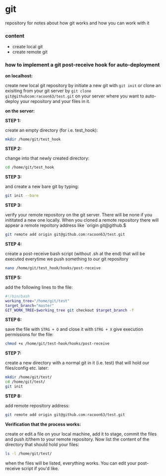 # git
repository for notes about how git works and how you can work with it

### content

- create local git
- create remote git


### how to implement a git post-receive hook for auto-deployment

**on localhost:**

create new local git repository by initiate a new git with `git init` or clone an exisiting from your git server by `git clone git@githubcom:racoon63/test.git`
on your server where you want to auto-deploy your repository and your files in it.

**on the server:**

**STEP 1:**

create an empty directory (for i.e. test_hook):

```bash
mkdir /home/git/test_hook
```

**STEP 2:**

change into that newly created directory:

```bash
cd /home/git/test_hook
```

**STEP 3:**

and create a new bare git by typing:

```bash
git init --bare
```

**STEP 3:**

verify your remote repository on the git server. There will be none if you inititated a new one locally. When you cloned a remote repository there will appear a remote repoitory address like `origin git@github.$

```bash
git remote add origin git@github.com:racoon63/test.git
```

**STEP 4:**

create a post-receive bash script (without .sh at the end) that will be executed everytime we push something to our git repository

```bash
nano /home/git/test_hook/hooks/post-receive
```

**STEP 5:**

add the following lines to the file:

```bash
#!/bin/bash
working_tree="/home/git/test"
target_branch="master"
GIT_WORK_TREE=$working_tree git checkout $target_branch -f
```

**STEP 6:**

save the file with `STRG + O` and close it with `STRG + X`
give execution permissions for the file:

```bash
chmod +x /home/git/test-hook/hooks/post-receive
```

**STEP 7:**

create a new directory with a normal git in it (i.e. test) that will hold our files/config etc. later:

```bash
mkdir /home/git/test/
cd /home/git/test/
git init
```

**STEP 8:**

add remote repository address:

```bash
git remote add origin git@github.com:racoon63/test.git
```

**Verification that the process works:**

create or edit a file on your local machine, add it to stage, commit the files and push it/them to your remote repository.
Now list the content of the directory that should hold your files:

```bash
ls -l /home/git/test/
```

when the files will be listed, everything works. You can edit your post-receive script if you'd like.